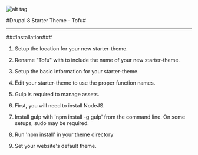 ![alt tag](https://github.com/proeung/tofu/blob/master/screenshot.png?raw=true)

#Drupal 8 Starter Theme - Tofu#

***

###Installation###

1. Setup the location for your new starter-theme.

2. Rename "Tofu" with to include the name of your new starter-theme.

3. Setup the basic information for your starter-theme.

4. Edit your starter-theme to use the proper function names.

5. Gulp is required to manage assets.

6. First, you will need to install NodeJS.

7. Install gulp with 'npm install -g gulp' from the command line. On some setups, sudo may be required.

8. Run 'npm install' in your theme directory

9. Set your website's default theme.